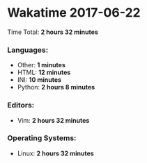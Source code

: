 # Wakatime 2017-06-22

Time Total: **2 hours 32 minutes**

### Languages:
- Other: **1 minutes** 
- HTML: **12 minutes** 
- INI: **10 minutes** 
- Python: **2 hours 8 minutes** 

### Editors:
- Vim: **2 hours 32 minutes** 

### Operating Systems:
- Linux: **2 hours 32 minutes** 

